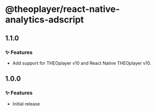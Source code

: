# @theoplayer/react-native-analytics-adscript

## 1.1.0

### ✨ Features

- Add support for THEOplayer v10 and React Native THEOplayer v10.

## 1.0.0

### ✨ Features

- Initial release
